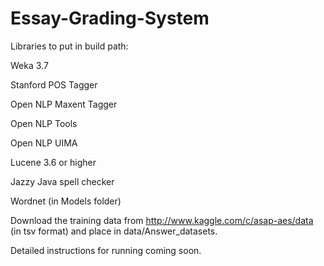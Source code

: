Essay-Grading-System
====================

Libraries to put in build path:

Weka 3.7

Stanford POS Tagger

Open NLP Maxent Tagger

Open NLP Tools

Open NLP UIMA

Lucene 3.6 or higher

Jazzy Java spell checker

Wordnet (in Models folder)

Download the training data from http://www.kaggle.com/c/asap-aes/data (in tsv format) and place in data/Answer_datasets.

Detailed instructions for running coming soon.
